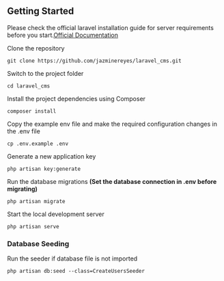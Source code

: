 ## Getting Started

Please check the official laravel installation guide for server requirements before you start.[Official Documentation](https://laravel.com/docs/5.4/installation#installation)

Clone the repository
```
git clone https://github.com/jazminereyes/laravel_cms.git
```

Switch to the project folder
```
cd laravel_cms
```

Install the project dependencies using Composer
```
composer install
```

Copy the example env file and make the required configuration changes in the .env file
```
cp .env.example .env
```

Generate a new application key
```
php artisan key:generate
```

Run the database migrations **(Set the database connection in .env before migrating)**
```
php artisan migrate
```

Start the local development server
```
php artisan serve
```

### Database Seeding
Run the seeder if database file is not imported
```
php artisan db:seed --class=CreateUsersSeeder
```
